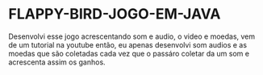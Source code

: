 # FLAPPY-BIRD-JOGO-EM-JAVA
Desenvolvi esse jogo acrescentando som e audio, o video e moedas, vem de um tutorial na youtube então, eu apenas desenvolvi som audios e as moedas que são coletadas cada vez que o passáro coletar da um som e acrescenta assim os ganhos.
